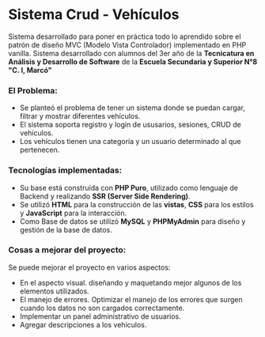 # Sistema Crud - Vehículos
Sistema desarrollado para poner en práctica todo lo aprendido sobre el patrón de diseño MVC (Modelo Vista Controlador) implementado en PHP vanilla.
Sistema desarrollado con alumnos del 3er año de la **Tecnicatura en Análisis y Desarrollo de Software** de la **Escuela Secundaria y Superior N°8 "C. I, Marcó"**

### El Problema:
- Se planteó el problema de tener un sistema donde se puedan cargar, filtrar y mostrar diferentes vehículos.
- El sistema soporta registro y login de ususarios, sesiones, CRUD de vehículos.
- Los vehículos tienen una categoría y un usuario determinado al que pertenecen.

### Tecnologías implementadas:
- Su base está construída con **PHP Puro**, utilizado como lenguaje de Backend y realizando **SSR (Server Side Rendering)**.
- Se utilizó **HTML** para la construcción de las **vistas**, **CSS** para los estilos y **JavaScript** para la interacción.
- Como Base de datos se utilizó **MySQL** y **PHPMyAdmin** para diseño y gestión de la base de datos.

### Cosas a mejorar del proyecto:
Se puede mejorar el proyecto en varios aspectos:
- En el aspecto visual. diseñando y maquetando mejor algunos de los elementos utilizados.
- El manejo de errores. Optimizar el manejo de los errores que surgen cuando los datos no son cargados correctamente.
- Implementar un panel administrativo de usuarios.
- Agregar descripciones a los vehículos.
